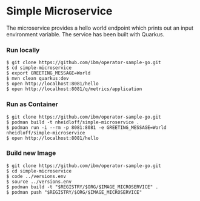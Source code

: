 # Simple Microservice

The microservice provides a hello world endpoint which prints out an input environment variable. The service has been built with Quarkus.

### Run locally

```
$ git clone https://github.com/ibm/operator-sample-go.git
$ cd simple-microservice
$ export GREETING_MESSAGE=World
$ mvn clean quarkus:dev
$ open http://localhost:8081/hello
$ open http://localhost:8081/q/metrics/application
```

### Run as Container

```
$ git clone https://github.com/ibm/operator-sample-go.git
$ podman build -t nheidloff/simple-microservice .
$ podman run -i --rm -p 8081:8081 -e GREETING_MESSAGE=World nheidloff/simple-microservice 
$ open http://localhost:8081/hello
```

### Build new Image

```
$ git clone https://github.com/ibm/operator-sample-go.git
$ cd simple-microservice
$ code ../versions.env
$ source ../versions.env
$ podman build -t "$REGISTRY/$ORG/$IMAGE_MICROSERVICE" .
$ podman push "$REGISTRY/$ORG/$IMAGE_MICROSERVICE"
```
